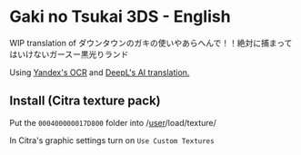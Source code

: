 # Gaki no Tsukai 3DS - English
WIP translation of ダウンタウンのガキの使いやあらへんで！！絶対に捕まってはいけないガースー黒光りランド

Using [Yandex's OCR](https://translate.yandex.com/ocr) and [DeepL's AI translation.](https://www.deepl.com/translator)

## Install (Citra texture pack)
Put the `000400000017D800` folder into /[user](https://github.com/citra-emu/citra/wiki/User-Directory)/load/texture/

In Citra's graphic settings turn on `Use Custom Textures`